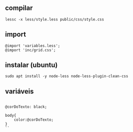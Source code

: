 ## compilar

```
lessc -x less/style.less public/css/style.css
```

## import

```
@import 'variables.less';
@import 'inc/grid.css';
```

## instalar (ubuntu)

```
sudo apt install -y node-less node-less-plugin-clean-css
```

## variáveis

```

@corDoTexto: black;

body{
	color:@corDoTexto;
}
``
